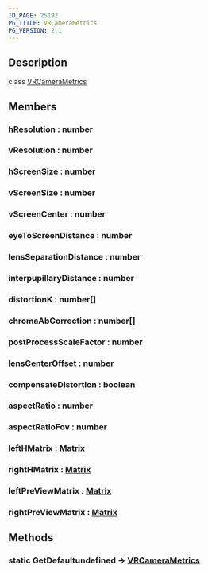 ```yaml
---
ID_PAGE: 25192
PG_TITLE: VRCameraMetrics
PG_VERSION: 2.1
---
```

## Description

class [VRCameraMetrics](/classes/2.4/VRCameraMetrics)



## Members

### hResolution : number



### vResolution : number



### hScreenSize : number



### vScreenSize : number



### vScreenCenter : number



### eyeToScreenDistance : number



### lensSeparationDistance : number



### interpupillaryDistance : number



### distortionK : number[]



### chromaAbCorrection : number[]



### postProcessScaleFactor : number



### lensCenterOffset : number



### compensateDistortion : boolean



### aspectRatio : number



### aspectRatioFov : number



### leftHMatrix : [Matrix](/classes/2.4/Matrix)



### rightHMatrix : [Matrix](/classes/2.4/Matrix)



### leftPreViewMatrix : [Matrix](/classes/2.4/Matrix)



### rightPreViewMatrix : [Matrix](/classes/2.4/Matrix)



## Methods

### static GetDefaultundefined &rarr; [VRCameraMetrics](/classes/2.4/VRCameraMetrics)


